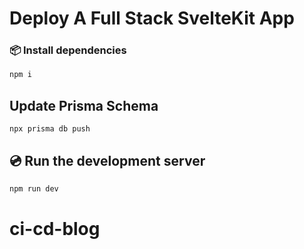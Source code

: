 # Deploy A Full Stack SvelteKit App

### 📦️ Install dependencies

```sh
npm i
```

## Update Prisma Schema

```
npx prisma db push
```

## 💿️ Run the development server

```sh
npm run dev
```

# ci-cd-blog

